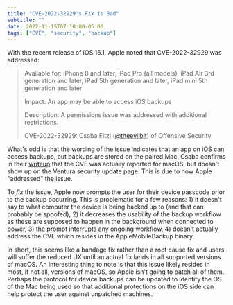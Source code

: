 ```yaml
---
title: "CVE-2022-32929's Fix is Bad"
subtitle: ""
date: 2022-11-15T07:10:00-05:00
tags: ["CVE", "security", "backup"]
---
```


With the recent release of iOS 16.1, Apple noted that CVE-2022-32929 was addressed:

> Available for: iPhone 8 and later, iPad Pro (all models), iPad Air 3rd generation and later, iPad 5th generation and later, iPad mini 5th generation and later
>
> Impact: An app may be able to access iOS backups
>
> Description: A permissions issue was addressed with additional restrictions. 
>
> CVE-2022-32929: Csaba Fitzl ([@theevilbit](https://twitter.com/theevilbit)) of Offensive Security

What's odd is that the wording of the issue indicates that an app on iOS can access backups, but backups are stored on the paired Mac. Csaba confirms in their [writeup](https://theevilbit.github.io/posts/cve-2022-32929/) that the CVE was actually reported for macOS, but doesn't show up on the Ventura security update page. This is due to how Apple "addressed" the issue.

To _fix_ the issue, Apple now prompts the user for their device passcode prior to the backup occurring. This is problematic for a few reasons: 1) it doesn't say to what computer the device is being backed up to (and that can probably be spoofed), 2) it decreases the usability of the backup workflow as these are supposed to happen in the background when connected to power, 3) the prompt interrupts any ongoing workflow, 4) doesn't actually address the CVE which resides in the AppleMobileBackup binary.

In short, this seems like a bandage fix rather than a root cause fix and users will suffer the reduced UX until an actual fix lands in all supported versions of macOS. An interesting thing to note is that this issue likely resides in most, if not all, versions of macOS, so Apple isn't going to patch all of them. Perhaps the protocol for device backups can be updated to identify the OS of the Mac being used so that additional protections on the iOS side can help protect the user against unpatched machines.
